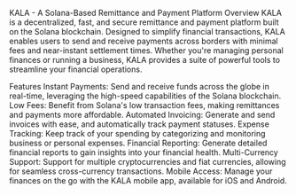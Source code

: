 KALA - A Solana-Based Remittance and Payment Platform
Overview
KALA is a decentralized, fast, and secure remittance and payment platform built on the Solana blockchain. Designed to simplify financial transactions, KALA enables users to send and receive payments across borders with minimal fees and near-instant settlement times. Whether you're managing personal finances or running a business, KALA provides a suite of powerful tools to streamline your financial operations.

Features
Instant Payments: Send and receive funds across the globe in real-time, leveraging the high-speed capabilities of the Solana blockchain.
Low Fees: Benefit from Solana's low transaction fees, making remittances and payments more affordable.
Automated Invoicing: Generate and send invoices with ease, and automatically track payment statuses.
Expense Tracking: Keep track of your spending by categorizing and monitoring business or personal expenses.
Financial Reporting: Generate detailed financial reports to gain insights into your financial health.
Multi-Currency Support: Support for multiple cryptocurrencies and fiat currencies, allowing for seamless cross-currency transactions.
Mobile Access: Manage your finances on the go with the KALA mobile app, available for iOS and Android.
